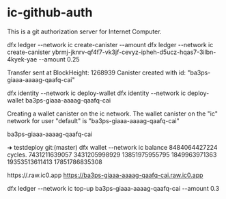 # ic-github-auth
This is a git authorization server for Internet Computer.


<!-- Account-id -->
<!-- 4f535f57f5f27585a27f722a809d090c399575784105cc1fbef86067ca6075bf -->

<!-- principal -->
<!-- ybrmj-jknrv-qf4f7-vk3jf-cevyz-ipheh-d5ucz-hqas7-3ilbn-4kyek-yae -->


dfx ledger --network ic create-canister <principal-identifier> --amount <icp-tokens>
dfx ledger --network ic create-canister ybrmj-jknrv-qf4f7-vk3jf-cevyz-ipheh-d5ucz-hqas7-3ilbn-4kyek-yae --amount 0.25

Transfer sent at BlockHeight: 1268939
Canister created with id: "ba3ps-giaaa-aaaag-qaafq-cai"

dfx identity --network ic deploy-wallet <canister-identifer>
dfx identity --network ic deploy-wallet ba3ps-giaaa-aaaag-qaafq-cai

Creating a wallet canister on the ic network.
The wallet canister on the "ic" network for user "default" is "ba3ps-giaaa-aaaag-qaafq-cai"

ba3ps-giaaa-aaaag-qaafq-cai

➜  testdeploy git:(master) dfx wallet --network ic balance
8484064427224 cycles.
7431211639057
3431205998929
13851975955795
1849963971363
19353513611413
17851786835308

https://<WALLET-CANISTER-ID>.raw.ic0.app
https://ba3ps-giaaa-aaaag-qaafq-cai.raw.ic0.app

dfx ledger --network ic top-up ba3ps-giaaa-aaaag-qaafq-cai --amount 0.3